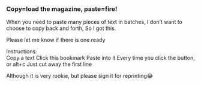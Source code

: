 ### Copy=load the magazine, paste=fire!

When you need to paste many pieces of text in batches,
I don’t want to choose to copy back and forth,
So I got this.

Please let me know if there is one ready

Instructions:  
Copy a text
Click this bookmark
Paste into it
Every time you click the button, or alt+c
Just cut away the first line

Although it is very rookie, but please sign it for reprinting😂
